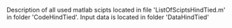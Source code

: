 Description of all used matlab scipts located in file 'ListOfSciptsHindTied.m' in folder 'CodeHindTied'.
Input data is located in folder 'DataHindTied'

